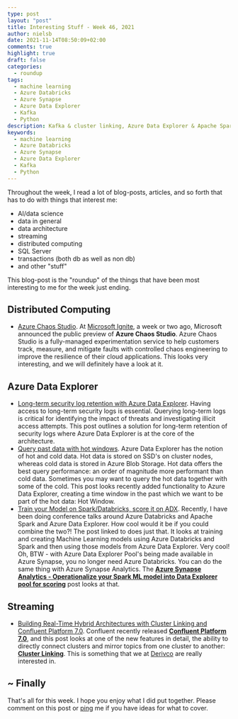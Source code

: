 ```yaml
---
type: post
layout: "post"
title: Interesting Stuff - Week 46, 2021
author: nielsb
date: 2021-11-14T08:50:09+02:00
comments: true
highlight: true
draft: false
categories:
  - roundup
tags:
  - machine learning
  - Azure Databricks
  - Azure Synapse
  - Azure Data Explorer
  - Kafka
  - Python
description: Kafka & cluster linking, Azure Data Explorer & Apache Spark, Chaos in Azure, and other interesting topics.
keywords:
  - machine learning
  - Azure Databricks
  - Azure Synapse
  - Azure Data Explorer
  - Kafka
  - Python   
---
```


Throughout the week, I read a lot of blog-posts, articles, and so forth that has to do with things that interest me:

* AI/data science
* data in general
* data architecture
* streaming
* distributed computing
* SQL Server
* transactions (both db as well as non db)
* and other "stuff"

This blog-post is the "roundup" of the things that have been most interesting to me for the week just ending.

<!--more-->

## Distributed Computing

* [Azure Chaos Studio][1]. At [Microsoft Ignite][2], a week or two ago, Microsoft announced the public preview of **Azure Chaos Studio**. Azure Chaos Studio is a fully-managed experimentation service to help customers track, measure, and mitigate faults with controlled chaos engineering to improve the resilience of their cloud applications. This looks very interesting, and we will definitely have a look at it.

## Azure Data Explorer

* [Long-term security log retention with Azure Data Explorer][3]. Having access to long-term security logs is essential. Querying long-term logs is critical for identifying the impact of threats and investigating illicit access attempts. This post outlines a solution for long-term retention of security logs where Azure Data Explorer is at the core of the architecture. 
* [Query past data with hot windows][4]. Azure Data Explorer has the notion of hot and cold data. Hot data is stored on SSD's on cluster nodes, whereas cold data is stored in Azure Blob Storage. Hot data offers the best query performance: an order of magnitude more performant than cold data. Sometimes you may want to query the hot data together with some of the cold. This post looks recently added functionality to Azure Data Explorer, creating a time window in the past which we want to be part of the hot data: Hot Window.  
* [Train your Model on Spark/Databricks, score it on ADX][5]. Recently, I have been doing conference talks around Azure Databricks and Apache Spark and Azure Data Explorer. How cool would it be if you could combine the two?! The post linked to does just that. It looks at training and creating Machine Learning models using Azure Databricks and Spark and then using those models from Azure Data Explorer. Very cool! Oh, BTW - with Azure Data Explorer Pool's being made available in Azure Synapse, you no longer need Azure Databricks. You can do the same thing with Azure Synapse Analytics. The [**Azure Synapse Analytics - Operationalize your Spark ML model into Data Explorer pool for scoring**][4] post looks at that.

## Streaming

* [Building Real-Time Hybrid Architectures with Cluster Linking and Confluent Platform 7.0][6]. Confluent recently released [**Confluent Platform 7.0**][7], and this post looks at one of the new features in detail, the ability to directly connect clusters and mirror topics from one cluster to another: [**Cluster Linking**][8]. This is something that we at [Derivco](/derivco) are really interested in.

## ~ Finally

That's all for this week. I hope you enjoy what I did put together. Please comment on this post or [ping][ma] me if you have ideas for what to cover.

[ma]: mailto:niels.it.berglund@gmail.com
[mp]: https://blog.acolyer.org
[iq]: https://www.infoq.com/
[ew]: http://sqlonice.com/
[re]: http://blog.revolutionanalytics.com
[sqsk]: https://www.sqlskills.com
[mdaveyblog]: https://mdavey.wordpress.com/
[charlblog]: https://charlla.com/

[jovpop]: https://twitter.com/JovanPop_MSFT
[bobw]: https://twitter.com/bobwardms
[revod]: https://twitter.com/revodavid
[lonny]: https://twitter.com/sqL_handLe
[ewtw]: https://twitter.com/sqlOnIce
[buckw]: https://twitter.com/BuckWoodyMSFT
[mattw]: https://twitter.com/matthewwarren
[murba]: https://twitter.com/muratdemirbas
[daveda]: https://twitter.com/davidthecoder
[adcol]: https://twitter.com/adriancolyer
[jesrod]: https://twitter.com/jrdothoughts
[tomaz]: https://twitter.com/tomaz_tsql
[dataart]: https://twitter.com/dataartisans
[luis]: https://twitter.com/luis_de_sousa
[benstop]: https://twitter.com/benstopford
[conflu]: https://twitter.com/confluentinc
[tylert]: https://twitter.com/tyler_treat
[andrewng]: https://twitter.com/AndrewYNg
[lawr]: https://twitter.com/bytezn
[jue]: https://twitter.com/b0rk
[yan]: https://twitter.com/theburningmonk
[danny]: https://twitter.com/g9yuayon
[rmoff]: https://twitter.com/rmoff
[ryansw]: https://twitter.com/ryanswanstrom
[pabloc]: https://twitter.com/pabloc_ds
[mklep]: https://twitter.com/martinkl
[mdavey]: https://twitter.com/matt_davey
[jboner]: https://twitter.com/jboner
[joeduff]: https://twitter.com/funcOfJoe
[charl]: https://twitter.com/charllamprecht
[dbricks]: https://twitter.com/databricks
[adsit]: https://twitter.com/SitnikAdam
[vicky]: https://twitter.com/vickyharp
[dscentral]: https://twitter.com/DataScienceCtrl
[natemc]: https://twitter.com/natemcmaster
[ads]: https://twitter.com/azuredatastudio
[travw]: https://twitter.com/radtravis
[emilk]: https://twitter.com/IsTheArchitect
[netflx]: https://netflixtechblog.com/

[1]: https://azure.microsoft.com/en-us/services/chaos-studio/
[2]: https://myignite.microsoft.com/home
[3]: https://docs.microsoft.com/en-us/azure/architecture/example-scenario/security/security-log-retention-azure-data-explorer
[4]: https://techcommunity.microsoft.com/t5/azure-data-explorer/query-past-data-with-hot-windows/ba-p/2848114
[5]: https://techcommunity.microsoft.com/t5/azure-data-explorer/train-your-model-on-spark-databricks-score-it-on-adx/ba-p/2098522
[6]: https://www.confluent.io/blog/introducing-confluent-platform-7-0/
[7]: https://www.confluent.io/product/confluent-platform/
[8]: https://docs.confluent.io/platform/current/multi-dc-deployments/cluster-linking/index.html
